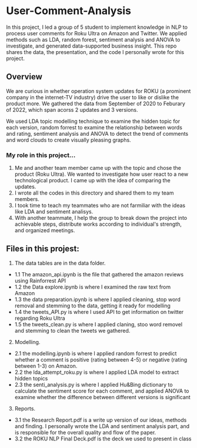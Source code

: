 # User-Comment-Analysis
In this project, I led a group of 5 student to implement knowledge in NLP to process user comments for Roku Ultra on Amazon and Twitter. We applied methods such as LDA, random forest, sentiment analysis and ANOVA to investigate, and generated data-supported business  insight. This repo shares the data, the presentation, and the code I personally wrote for this project.

## Overview
We are curious in whether operation system updates for ROKU (a prominent company in the internet-TV industry)  drive the user to like or dislike the product more. We gathered the data from September of 2020 to Feburary of 2022, which span acorss 2 updates and 3 versions. 

We used LDA topic modelling technique to examine the hidden topic for each version, random forrest to examine the relationship between words and rating, sentiment analysis and ANOVA to detect the trend of comments and word clouds to create visually pleasing graphs.   

### My role in this project...
1. Me and another team member came up with the topic and chose the product (Roku Ultra). We wanted to investigate how user react to a new technological product. I came up with the idea of comparing the updates.
2. I wrote all the codes in this directory and shared them to my team members. 
3. I took time to teach my teammates who are not farmiliar with the ideas like LDA and sentiment analisys. 
4. With another teammate, I help the group to break down the project into achievable steps, distribute works according to individual's strength, and organized meetings.

## Files in this projest:
1. The data tables are in the data folder.
  - 1.1 The amazon_api.ipynb is the file that gathered the amazon reviews using Rainforrest API
  - 1.2 the Data explore.ipynb is where I examined the raw text from Amazon
  - 1.3 the data preparation.ipynb is where I applied cleaning, stop word removal and stemming to the 
      data, getting it ready for modelling
  - 1.4 the tweets_API.py is where I used API to get information on twitter regarding Roku Ultra
  - 1.5 the tweets_clean.py is where I applied claning, stoo word removel and stemming to clean the 
      tweets we gathered.
2. Modelling.
  - 2.1 the modelling.ipynb is where I applied random forrest to predict whether a comment is 
      positive (rating between 4-5) or negative (rating between 1-3) on Amazon.
  - 2.2 the lda_attempt_roku.py is where I applied LDA model to extract hidden topics
  - 2.3 the senti_analysis.py is where I applied Hu&Bing dictionary to calculate the sentiment score
      for each comment, and applied ANOVA to examine whether the difference between different 
      versions is significant
3. Reports.
  - 3.1 the Research Report.pdf is a write up version of our ideas, methods and finding. 
      I personally wrote the LDA and sentiment analysis part, and is responsible for the overall 
      quality and flow of the paper. 
  - 3.2 the ROKU NLP Final Deck.pdf is the deck we used to present in class
  
